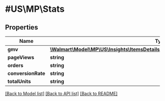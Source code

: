 # #US\MP\Stats

## Properties

Name | Type | Description | Notes
------------ | ------------- | ------------- | -------------
**gmv** | [**\Walmart\Model\MP\US\Insights\ItemsDetailsForListing200ResponsePayloadInnerStatsGmv**](ItemsDetailsForListing200ResponsePayloadInnerStatsGmv.md) |  | [optional]
**pageViews** | **string** |  | [optional]
**orders** | **string** |  | [optional]
**conversionRate** | **string** |  | [optional]
**totalUnits** | **string** |  | [optional]


[[Back to Model list]](../) [[Back to API list]](../../Api/US/MP) [[Back to README]](../../README.md)

